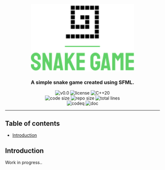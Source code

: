 <p align="center"><img src="https://github.com/JustWhit3/snake-game/blob/main/img/logo.svg" height=220></p>

<h3 align="center">A simple snake game created using SFML. </h3>
<p align="center">
  <img title="v0.0" alt="v0.0" src="https://img.shields.io/badge/version-v0.0-informational?style=flat-square">
  <img title="MIT License" alt="license" src="https://img.shields.io/badge/license-MIT-informational?style=flat-square">
	<img title="C++20" alt="C++20" src="https://img.shields.io/badge/c++-20-informational?style=flat-square"><br/>
	<img title="Code size" alt="code size" src="https://img.shields.io/github/languages/code-size/JustWhit3/snake-game?color=red">
	<img title="Repo size" alt="repo size" src="https://img.shields.io/github/repo-size/JustWhit3/snake-game?color=red">
	<img title="Lines of code" alt="total lines" src="https://img.shields.io/tokei/lines/github/JustWhit3/snake-game?color=red"></br>
  <img title="codeq" alt="codeq" src="https://github.com/JustWhit3/snake-game/actions/workflows/codeql-analysis.yml/badge.svg">
  <img title="doc" alt="doc" src="https://github.com/JustWhit3/snake-game/actions/workflows/DocGenerator.yml/badge.svg">
</p>

***

## Table of contents

- [Introduction](#introduction)

## Introduction

Work in progress..